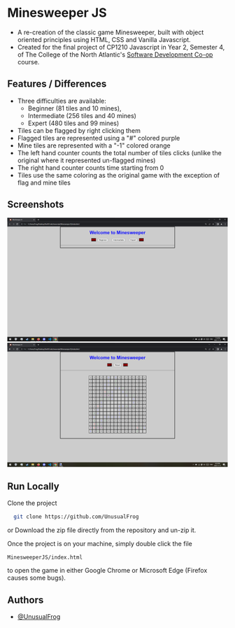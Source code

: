 
# Minesweeper JS

- A re-creation of the classic game Minesweeper, built with object oriented principles using HTML, CSS and Vanilla Javascript.
- Created for the final project of CP1210 Javascript in Year 2, Semester 4, of The College of the North Atlantic's [Software Development Co-op ](https://www.cna.nl.ca/program/software-development-co-op#tab2)course.


## Features / Differences

- Three difficulties are available: 
    - Beginner (81 tiles and 10 mines), 
    - Intermediate (256 tiles and 40 mines)  
    - Expert (480 tiles and 99 mines)
- Tiles can be flagged by right clicking them
- Flagged tiles are represented using a "#" colored purple
- Mine tiles are represented with a "-1" colored orange
- The left hand counter counts the total number of tiles clicks (unlike the original where it represented un-flagged mines)
- The right hand counter counts time starting from 0
- Tiles use the same coloring as the original game with the exception of flag and mine tiles



## Screenshots

![Screnshot of main menu](images/menu.png)
![Screnshot of game being played](images/example.png)


## Run Locally

Clone the project

```bash
  git clone https://github.com/UnusualFrog
```

or Download the zip file directly from the repository and un-zip it.



Once the project is on your machine, simply double click the file 

```
MinesweeperJS/index.html
```

to open the game in either Google Chrome or Microsoft Edge (Firefox causes some bugs).

## Authors

- [@UnusualFrog](https://github.com/UnusualFrog)

